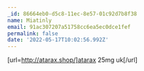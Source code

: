 ```yaml
---
_id: 86664eb0-d5c8-11ec-8e57-01c92d7b8f38
name: Miatinly
email: 91ac307207a51758cc6ea5ec0dce1fef
permalink: false
date: '2022-05-17T10:02:56.992Z'
---
```

[url=http://atarax.shop/]atarax 25mg uk[/url]
